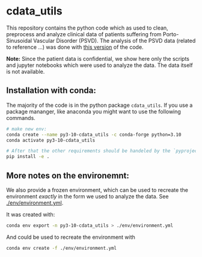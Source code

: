 # cdata_utils

This repository contains the python code which as used to clean, preprocess and analyze clinical data of patients suffering from Porto-Sinusoidal Vascular Disorder (PSVD). The analysis of the PSVD data (related to reference ...) was done with [this version](https://github.com/ClemensWatzenboeck/cdata_utils/commit/0986fc8d49c3ac1e1aa7734ec807dcea48c2877c) of the code.



**Note:** Since the patient data is confidential, we show here only the scripts and jupyter notebooks which were used to analyze the data. The data itself is not available.


## Installation with conda:
The majority of the code is in the python package `cdata_utils`.
If you use a package mananger, like anaconda you might want to use the following commands.

```bash
# make new env: 
conda create --name py3-10-cdata_utils -c conda-forge python=3.10
conda activate py3-10-cdata_utils

# After that the other requirements should be handeled by the `pyproject.toml`
pip install -e . 

```


## More notes on the environemnt: 
We also provide a frozen environment, which can be used to recreate the environment *exactly* in the form we used to analyze the data.
See [./env/environment.yml](./env/environment.yml). 


It was created with: 
```bash 
conda env export -n py3-10-cdata_utils > ./env/environment.yml
```

And could be used to recreate the environment with

```bash
conda env create -f ./env/environment.yml
```





